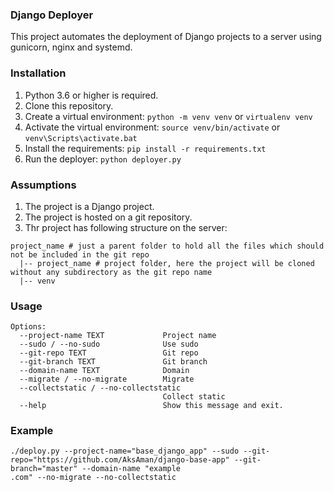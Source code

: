 ### Django Deployer

This project automates the deployment of Django projects to a server using gunicorn, nginx and systemd.

### Installation
1. Python 3.6 or higher is required.
2. Clone this repository.
3. Create a virtual environment: `python -m venv venv` or `virtualenv venv`
4. Activate the virtual environment: `source venv/bin/activate` or `venv\Scripts\activate.bat`
4. Install the requirements: `pip install -r requirements.txt`
5. Run the deployer: `python deployer.py`

### Assumptions
1. The project is a Django project.
2. The project is hosted on a git repository.
3. Thr project has following structure on the server:
```
project_name # just a parent folder to hold all the files which should not be included in the git repo
  |-- project_name # project folder, here the project will be cloned without any subdirectory as the git repo name
  |-- venv
```


### Usage
```
Options:
  --project-name TEXT             Project name
  --sudo / --no-sudo              Use sudo
  --git-repo TEXT                 Git repo
  --git-branch TEXT               Git branch
  --domain-name TEXT              Domain
  --migrate / --no-migrate        Migrate
  --collectstatic / --no-collectstatic
                                  Collect static
  --help                          Show this message and exit.
```

### Example
```
./deploy.py --project-name="base_django_app" --sudo --git-repo="https://github.com/AksAman/django-base-app" --git-branch="master" --domain-name "example
.com" --no-migrate --no-collectstatic
```
